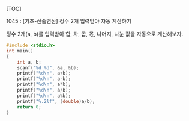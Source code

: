 [TOC]

1045 : [기초-산술연산] 정수 2개 입력받아 자동 계산하기

정수 2개(a, b)를 입력받아 합, 차, 곱, 몫, 나머지, 나눈 값을 자동으로 계산해보자.

``` c
#include <stdio.h>
int main()
{
    int a, b;
    scanf("%d %d", &a, &b);
    printf("%d\n", a+b);
    printf("%d\n", a-b);
    printf("%d\n", a*b);
    printf("%d\n", a/b);
    printf("%d\n", a%b);
    printf("%.2lf", (double)a/b);
    return 0;
}

```
